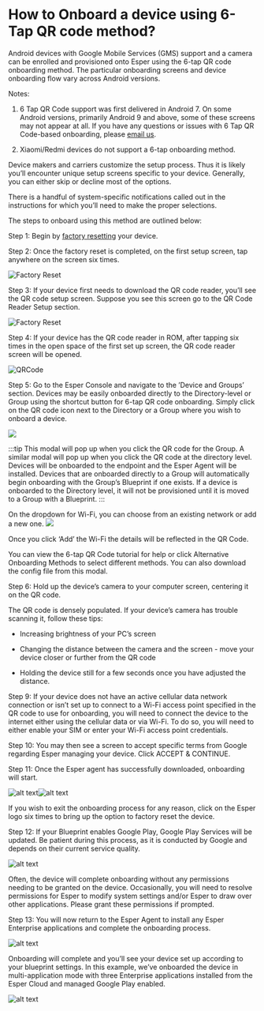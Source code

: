 # How to Onboard a device using 6-Tap QR code method?

Android devices with Google Mobile Services (GMS) support and a camera can be enrolled and provisioned onto Esper using the 6-tap QR code onboarding method. The particular onboarding screens and device onboarding flow vary across Android versions.

Notes:

1.  6 Tap QR Code support was first delivered in Android 7. On some Android versions, primarily Android 9 and above, some of these screens may not appear at all. If you have any questions or issues with 6 Tap QR Code-based onboarding, please [email us](mailto:support@esper.io).
    
2.  Xiaomi/Redmi devices do not support a 6-tap onboarding method.
    

Device makers and carriers customize the setup process. Thus it is likely you’ll encounter unique setup screens specific to your device. Generally, you can either skip or decline most of the options.

There is a handful of system-specific notifications called out in the instructions for which you’ll need to make the proper selections.

The steps to onboard using this method are outlined below:

Step 1: Begin by [factory resetting](https://console-docs.esper.io/provisioning-methods/factory-reset.html) your device.

Step 2: Once the factory reset is completed, on the first setup screen, tap anywhere on the screen six times.

![Factory Reset](https://lh6.googleusercontent.com/wwJ-CZB43gDtUNniSeeGLjQIw5MCpHGG-XdII8wtW3HPtoEf3zG6I3pswXssm9tKmLqe6JAx7hR3azj1_OUaGQE_lOiZ3xTs0L-I7ChIDBsIwmRfZMVbmFf3KHJAeTls4VpfBaRW)

Step 3: If your device first needs to download the QR code reader, you’ll see the QR code setup screen. Suppose you see this screen go to the QR Code Reader Setup section.

![Factory Reset](https://lh5.googleusercontent.com/2e5tR5shDFMoE_l0S5wss8gnbkXW34ROoVeuRBcu_PlbBK32cf16WDXQy9quqjuSeqEdsi7jeRFygSxbAfYSwLNTwyoJ-ag_s3Q9BcwIEh0ZRCXYvmCzReq88U8H823Hsf2vxzfN)

Step 4: If your device has the QR code reader in ROM, after tapping six times in the open space of the first set up screen, the QR code reader screen will be opened.

![QRCode](https://lh4.googleusercontent.com/EXC-gz5C3AHemacwQ880Pn6F6TyZSFMgAj-dZImKEC_PGv1BedvY65TZYlDKI1TIShlaN8WILQwta6tWxc42_wcmCi4cJwpinjFb3Q6PwDqCffPP_Qu1pzwIe-QSkL1yjCj_kwTO)

Step 5: Go to the Esper Console and navigate to the ’Device and Groups’ section. Devices may be easily onboarded directly to the Directory-level or Group using the shortcut button for 6-tap QR code onboarding. Simply click on the QR code icon next to the Directory or a Group where you wish to onboard a device.

![](https://lh5.googleusercontent.com/JLrDpoocxpc-EYCV7yX_-TS5IDewBQnLC2eEIEXsvhe8luwaK4Sy98699i8he8QiXjoENBX6TRtDQRWZ-Hmoa6QTWs0hBEi9HgnhrorqeWlcwseNLIMczIdLBLykD2LL6JsVzfbS)

:::tip
This modal will pop up when you click the QR code for the Group. A similar modal will pop up when you click the QR code at the directory level. Devices will be onboarded to the endpoint and the Esper Agent will be installed. Devices that are onboarded directly to a Group will automatically begin onboarding with the Group’s Blueprint if one exists. If a device is onboarded to the Directory level, it will not be provisioned until it is moved to a Group with a Blueprint.
:::

On the dropdown for Wi-Fi, you can choose from an existing network or add a new one. ![](https://lh6.googleusercontent.com/fgW-kJCG4AXIUOYskzubi3XpfB-Qe8LjHWhos7o1dFAy5G3yjfg4mu3Nrv2Wm10JOMoQDBdrckWrzPR_ycY9nXUERgXnxkZnRQ5q5b0-_4dUXJqgVt7x6ouLnzoTJPg5fTNu-ngi)

Once you click ‘Add’ the Wi-Fi the details will be reflected in the QR Code.

  

You can view the 6-tap QR Code tutorial for help or click Alternative Onboarding Methods to select different methods. You can also download the config file from this modal.

Step 6: Hold up the device’s camera to your computer screen, centering it on the QR code.

The QR code is densely populated. If your device’s camera has trouble scanning it, follow these tips:

-   Increasing brightness of your PC’s screen
    
-   Changing the distance between the camera and the screen - move your device closer or further from the QR code
    
-   Holding the device still for a few seconds once you have adjusted the distance.
    

Step 9: If your device does not have an active cellular data network connection or isn’t set up to connect to a Wi-Fi access point specified in the QR code to use for onboarding, you will need to connect the device to the internet either using the cellular data or via Wi-Fi. To do so, you will need to either enable your SIM or enter your Wi-Fi access point credentials.

Step 10: You may then see a screen to accept specific terms from Google regarding Esper managing your device. Click ACCEPT & CONTINUE.

Step 11: Once the Esper agent has successfully downloaded, onboarding will start.

![alt text](https://lh4.googleusercontent.com/J9JcPr8lYkmVEhlK1JQlOI7H5znTAn511n2wT1VZibN0IktghIKzcByeaTbLPRDGHJvEJ6ogsWK_4xg00Mu8uWy6JGxHGvKucQo0K678ad5rCUmKNIJjfA1R1XopTeioDg5WjtMg)![alt text](https://lh3.googleusercontent.com/N53d_HQnCpRDCtYQXtuo_PrjNBm36_HHblyGyDNKbmaFzTmgtKJASXU04K4VycPT_POP5LLB3gq6UFpC_-YD5xqp2CKJBjTyzgJFGZJxOK2vo7A5-Zrks8AmTrpXOags4AKoSlUQ)

If you wish to exit the onboarding process for any reason, click on the Esper logo six times to bring up the option to factory reset the device.

Step 12: If your Blueprint enables Google Play, Google Play Services will be updated. Be patient during this process, as it is conducted by Google and depends on their current service quality.

![alt text](https://lh5.googleusercontent.com/IW5UVyE4a5D27DwbjHH3iu1GzXS0Sm2-SKXhc1XvnGKLlAO9XPhuv53txTlJRJn1w5aE0VB3Ll37C1MLTrR6Mmsx__rLR2z0ssSRGjyF-gmayeqksrd4FMlZ7ozs_lO-0q978uQw)

Often, the device will complete onboarding without any permissions needing to be granted on the device. Occasionally, you will need to resolve permissions for Esper to modify system settings and/or Esper to draw over other applications. Please grant these permissions if prompted.

Step 13: You will now return to the Esper Agent to install any Esper Enterprise applications and complete the onboarding process.

![alt text](https://lh5.googleusercontent.com/hRAkBKEJs971kHHHocyuP8Eum_x4BJAyUH39TY8miOh5fbRgBWrB678EpuILIXcZenDX6t0o_4rjhBI6nekjwGfcbu7ti7oq-_aT2w0TMFE36yZlxnq4aZzSJh4I0lIoON1l7ayZ)

Onboarding will complete and you’ll see your device set up according to your blueprint settings. In this example, we’ve onboarded the device in multi-application mode with three Enterprise applications installed from the Esper Cloud and managed Google Play enabled.

![alt text](https://lh3.googleusercontent.com/37eXrL1Z9FpOUceYZ0MUt3qL6_QZiafNeWs_pv_INteOij01xLH7PeCM9DqrR8v5ITJcnUhaWTuIN2gQCW-jmg1VO_awLMAdUScNQBQPN2kncBNT0Xjclg6E0hjWb1pjQdymsdox)